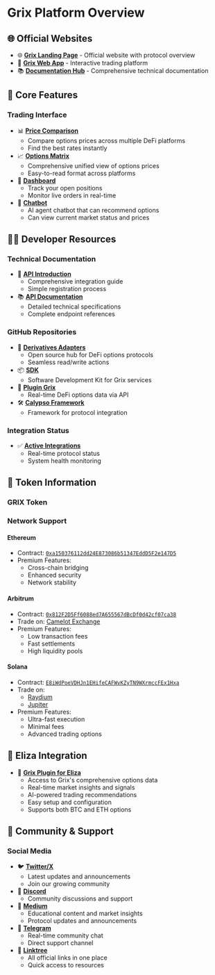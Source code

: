 # Grix Platform Overview

## 🌐 Official Websites

- 🌐 [**Grix Landing Page**](https://grix.finance) - Official website with protocol overview
- 📱 [**Grix Web App**](https://app.grix.finance) - Interactive trading platform
- 📚 [**Documentation Hub**](https://docs.grix.finance/gitbook) - Comprehensive technical documentation

## 🚀 Core Features

### Trading Interface

- 📊 [**Price Comparison**](https://app.grix.finance/prices?positionType=long&asset=ETH&optionType=call&tradeType=vanilla)
  - Compare options prices across multiple DeFi platforms
  - Find the best rates instantly
- 📈 [**Options Matrix**](https://app.grix.finance/optionsMatrix?asset=BTC&optionType=call)
  - Comprehensive unified view of options prices
  - Easy-to-read format across platforms
- 📱 [**Dashboard**](https://app.grix.finance/orders?positionsTableType=Positions&ordersTableType=LiveOrders)
  - Track your open positions
  - Monitor live orders in real-time
- 🤖 [**Chatbot**](https://app.grix.finance/chat)
  - AI agent chatbot that can recommend options
  - Can view current market status and prices

## 👨‍💻 Developer Resources

### Technical Documentation

- 📖 [**API Introduction**](https://github.com/grixprotocol/defi-options-hub/blob/main/api/README.md)
  - Comprehensive integration guide
  - Simple registration process
- 📚 [**API Documentation**](https://grix.apidocumentation.com)
  - Detailed technical specifications
  - Complete endpoint references

### GitHub Repositories

- 🔄 [**Derivatives Adapters**](https://github.com/grixprotocol/derivatives-adapters)
  - Open source hub for DeFi options protocols
  - Seamless read/write actions
- 📦 [**SDK**](https://github.com/grixprotocol/sdk)
  - Software Development Kit for Grix services
- 🔌 [**Plugin Grix**](https://github.com/grixprotocol/plugin-grix)
  - Real-time DeFi options data via API
- 🛠️ [**Calypso Framework**](https://github.com/grixprotocol/calypso-framework)
  - Framework for protocol integration

### Integration Status

- ✅ [**Active Integrations**](https://app.grix.finance/status)
  - Real-time protocol status
  - System health monitoring

## 💎 Token Information

### GRIX Token

### Network Support

#### Ethereum

- Contract: [`0xa150376112dd24E873086b51347EddD5F2e147D5`](https://etherscan.io/token/0xa150376112dd24E873086b51347EddD5F2e147D5)
- Premium Features:
  - Cross-chain bridging
  - Enhanced security
  - Network stability

#### Arbitrum

- Contract: [`0x812F2D5Ff6088ed7A655567dBcDf0d42cf07ca38`](https://arbiscan.io/token/0x812F2D5Ff6088ed7A655567dBcDf0d42cf07ca38)
- Trade on: [Camelot Exchange](https://app.camelot.exchange/?token2=0x812F2D5Ff6088ed7A655567dBcDf0d42cf07ca38&swap=v2)
- Premium Features:
  - Low transaction fees
  - Fast settlements
  - High liquidity pools

#### Solana

- Contract: [`E8iWdPoeVDHJn1EHifeCAFWvKZyTN9WXrmccFEx1Hxa`](https://solscan.io/token/E8iWdPoeVDHJn1EHifeCAFWvKZyTN9WXrmccFEx1Hxa)
- Trade on:
  - [Raydium](https://raydium.io/swap/?outputMint=E8iWdPoeVDHJn1EHifeCAFWvKZyTN9WXrmccFEx1Hxa&inputMint=sol)
  - [Jupiter](https://jup.ag/swap/SOL-E8iWdPoeVDHJn1EHifeCAFWvKZyTN9WXrmccFEx1Hxa)
- Premium Features:
  - Ultra-fast execution
  - Minimal fees
  - Advanced trading options

## 🤖 Eliza Integration

- 🔌 [**Grix Plugin for Eliza**](https://github.com/grixprotocol/plugin-grix)
  - Access to Grix's comprehensive options data
  - Real-time market insights and signals
  - AI-powered trading recommendations
  - Easy setup and configuration
  - Supports both BTC and ETH options

## 🤝 Community & Support

### Social Media

- 🐦 [**Twitter/X**](https://x.com/GrixFinance)
  - Latest updates and announcements
  - Join our growing community
- 💬 [**Discord**](https://t.co/YPGAhKlcUV)
  - Community discussions and support
- 📝 [**Medium**](https://medium.com/@grixfinance)
  - Educational content and market insights
  - Protocol updates and announcements
- 📱 [**Telegram**](https://t.me/grixfinance)
  - Real-time community chat
  - Direct support channel
- 🌳 [**Linktree**](https://linktr.ee/grixfinance)
  - All official links in one place
  - Quick access to resources
